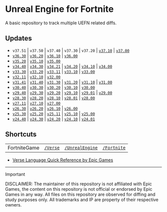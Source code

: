# Unreal Engine for Fortnite

A basic repository to track multiple UEFN related diffs.

## Updates

- `v37.51` | `v37.50` | `v37.40` | `v37.30` | `v37.20` | [`v37.10`](https://github.com/vz-creates/uefn/commit/4464d6cfcafb603b44afdbcc886b1c6da519ae4f) | [`v37.00`](https://github.com/vz-creates/uefn/commit/9f32d66f7bdc9f664e91bd5cae462352c04617f4)
- [`v36.30`](https://github.com/vz-creates/uefn/commit/f49e81ff8e5881a30bdbfab8d200f4199c4ee77b) | [`v36.20`](https://github.com/vz-creates/uefn/commit/4c8b3753cd6e26127735dab975306dae3b7894c5) | [`v36.10`](https://github.com/vz-creates/uefn/commit/35f761f4a2771da8453694ff87324149201afe52) | [`v36.00`](https://github.com/vz-creates/uefn/commit/728a0856f93b6265dc6b253b46e986b9f327b126)
- [`v35.20`](https://github.com/vz-creates/uefn/commit/503006b02c80a2b2f68bcd0c8233a1d6ea8b38e6) | [`v35.10`](https://github.com/vz-creates/uefn/commit/4128dda3eb4bee8b647bb3b235b8a82bd04d5055) | [`v35.00`](https://github.com/vz-creates/uefn/commit/e8d56a62b8a267ab1d1b368308b75d6714669879)
- [`v34.40`](https://github.com/vz-creates/uefn/commit/abcec061df5b0abd6ae00929456dc040b9b2a02a) | [`v34.30`](https://github.com/vz-creates/uefn/commit/6d6c282dd4f6694e407bf2017a708a966551924a) | [`v34.21`](https://github.com/vz-creates/uefn/commit/eb7d56e2b8f6018927cb6a0fafc6e06a6e5b879a) | [`v34.20`](https://github.com/vz-creates/uefn/commit/5c122bc375483a527285754d96df094294cc7d46) | [`v34.10`](https://github.com/vz-creates/uefn/commit/9d8e3710e9beb2043052c689be6405e38446c7df) | [`v34.00`](https://github.com/vz-creates/uefn/commit/bf35ed61c49c9770a126a7deb814455c512dcea0)
- [`v33.30`](https://github.com/vz-creates/uefn/commit/8da7c708e85efa5140cdee4e26454989de09f7a8) | [`v33.20`](https://github.com/vz-creates/uefn/commit/67b9f8f2f3fb90b918bd1277d056637380fbe8ee) | [`v33.11`](https://github.com/vz-creates/uefn/commit/987156f3ec4a6eaee1eb19ed2a7a8d026905506b) | [`v33.10`](https://github.com/vz-creates/uefn/commit/99e8b6ce9f43119d397bdeb2865d7b4a43bff3aa) | [`v33.00`](https://github.com/vz-creates/uefn/commit/d280d25cf4dd609593aee6399fb1639c1600782f)
- [`v32.11`](https://github.com/vz-creates/uefn/commit/c1d95f551f975aabb9909dc1a345618463bd4016) | [`v32.10`](https://github.com/vz-creates/uefn/commit/a2d17e61ad4f85a81ea918f4151bc7af5fc9fee8) | [`v32.00`](https://github.com/vz-creates/uefn/commit/78956ec49ea7bf12bc23a2d381c006dbd6c67412)
- [`v31.41`](https://github.com/vz-creates/uefn/commit/ca00d4b1fcbdf8d94c6ec19e539020abbc53cafd) | [`v31.40`](https://github.com/vz-creates/uefn/commit/2ba0084a4e5d47c35626e30f431c8e1d1d1fc015) | [`v31.30`](https://github.com/vz-creates/uefn/commit/10b3c462283065da3fae8b5e621b2c5ca8b61eef) | [`v31.20`](https://github.com/vz-creates/uefn/commit/21ff2858c4bcea463f4341fac019f8f62a6f6438) | [`v31.10`](https://github.com/vz-creates/uefn/commit/34b086d8bbad36a2a9ed7be6acd931fb6c0404f5) | [`v31.00`](https://github.com/vz-creates/uefn/commit/5c3f109a2ce2272a5887bda6c46dfcaf974665f7)
- [`v30.40`](https://github.com/vz-creates/uefn/commit/e6787e885fab4f2c6a2ed96afe8f4997069616ea) | [`v30.30`](https://github.com/vz-creates/uefn/commit/965b8e8891a8d16f7cfeb7a00e03a028eb79adef) | [`v30.20`](https://github.com/vz-creates/uefn/commit/ce4014ea2768a4a02cf26627ab7e2c971d4e8038) | [`v30.10`](https://github.com/vz-creates/uefn/commit/fc51cdffe62eedf721b2f7c8260dda8c6306bb55) | [`v30.00`](https://github.com/vz-creates/uefn/commit/6dc0a162dee6333e96b6afeeff2df34108c131cd)
- [`v29.40`](https://github.com/vz-creates/uefn/commit/15d6fd2fd76cc2e90e62335bf58956db8b89c214) | [`v29.30`](https://github.com/vz-creates/uefn/commit/e76772d272c276612d7a8c62bc6e542f3c0db909) | [`v29.20`](https://github.com/vz-creates/uefn/commit/18d02e5dfd867347df4bdf75d25f3d339eefe907) | [`v29.10`](https://github.com/vz-creates/uefn/commit/d8bb6581240c48a5589f12949e8c35d397282f73) | [`v29.01`](https://github.com/vz-creates/uefn/commit/3edadf0e2535af668c7211bc3b9a601db949b737) | [`v29.00`](https://github.com/vz-creates/uefn/commit/e4da77ef364166d683783d5fc7da236bd7b728f0)
- [`v28.30`](https://github.com/vz-creates/uefn/commit/424307856860c5c332a991b8c7b35d4f1f80e906) | [`v28.20`](https://github.com/vz-creates/uefn/commit/76d22ec99696f3df0ecbb9fc89a3678bc5b9b2db) | [`v28.10`](https://github.com/vz-creates/uefn/commit/8bd4ca3ab9ce42f9fc4b757ec26b0025a0ca607c) | [`v28.01`](https://github.com/vz-creates/uefn/commit/6850e63815b3f3ed82c2d6459182073a4857bdc4) | [`v28.00`](https://github.com/vz-creates/uefn/commit/48ef7e0ded41643315b1b335eba447003aab97c5)
- [`v27.11`](https://github.com/vz-creates/uefn/commit/35bf13e4bd8111042ac1d589c77ee676f2f9af3d) | [`v27.10`](https://github.com/vz-creates/uefn/commit/41174d05791b8301ef5efd8f5187c4369c03cdde) | [`v27.00`](https://github.com/vz-creates/uefn/commit/18f6da756b54db33b0aae0f5517ebcc02ac62f85)
- [`v26.30`](https://github.com/vz-creates/uefn/commit/5c4f451edd071d884e9c4b43fbd02c22f4fd8ee6) | [`v26.20`](https://github.com/vz-creates/uefn/commit/c36aa00b4f2e521903fe515e3cca733f2d4182c3) | [`v26.10`](https://github.com/vz-creates/uefn/commit/f5113e0437da62acdf448d51250773b472faa444) | [`v26.00`](https://github.com/vz-creates/uefn/commit/18468529f4c516893b470f2ad560225d0ff9b038)
- [`v25.30`](https://github.com/vz-creates/uefn/commit/40789fbc5e3f91690fa6e545ebd7e25c26a13731) | [`v25.20`](https://github.com/vz-creates/uefn/commit/d953db87d5ace273fdd109ebff379adb9262b9f9) | [`v25.11`](https://github.com/vz-creates/uefn/commit/d024ca433a72c6aa3397437c5860321c6eabf98a) | [`v25.10`](https://github.com/vz-creates/uefn/commit/9ec61ceaeb45dd0eba19bd209fa03fa6195443f4) | [`v25.00`](https://github.com/vz-creates/uefn/commit/787122d5e98cbae764f20d49f8694e7712d5442d)
- [`v24.40`](https://github.com/vz-creates/uefn/commit/93f32e925001d3b28212debb09c1428195538565) | [`v24.30`](https://github.com/vz-creates/uefn/commit/c9edf5610255562e1d402681e2c011143e206aa7) | [`v24.20`](https://github.com/vz-creates/uefn/commit/82dc13e39ecb11893e7495d26e29d430dcb26f0f) | [`v24.10`](https://github.com/vz-creates/uefn/commit/183f4fe6ac0500d31a55edcd8d47b5186a40e12c) | [`v24.01`](https://github.com/vz-creates/uefn/commit/2f9ddccf926b1580d87828b10ada87019ebfc07d)

## Shortcuts

| |  |   |  |
| :---: | :---: | :---: | :---: |
| FortniteGame | [`/Verse`](https://github.com/vz-creates/uefn/blob/main/Modules/FortniteGame/Verse/) | [`/UnrealEngine`](https://github.com/vz-creates/uefn/blob/main/Modules/FortniteGame/UnrealEngine/) | [`/Fortnite`](https://github.com/vz-creates/uefn/blob/main/Modules/FortniteGame/Fortnite/) |

- [Verse Language Quick Reference by Epic Games](https://dev.epicgames.com/documentation/en-us/fortnite/verse-language-quick-reference)

***

> [!IMPORTANT]  
> DISCLAIMER:
> The maintainer of this repository is not affiliated with Epic Games, the content on this repository is not official or endorsed by Epic Games in any way.
> All files on this repository are observed for diffing and study purposes only.
> All trademarks and IP are property of their respective owners.
